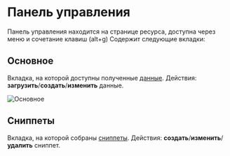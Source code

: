 # Панель управления

Панель управления находится на странице ресурса, доступна через меню и сочетание клавиш (alt+g)
Содержит следующие вкладки:

## Основное

Вкладка, на которой доступны полученные [данные][2].
Действия: **загрузить**/**создать**/**изменить** данные.

![Основное](https://file.modx.pro/files/1/e/9/1e9d05d759ccf7a3abfc7b28c4746b95.png)

## Сниппеты

Вкладка, на которой собраны [сниппеты][3].
Действия: **создать**/**изменить**/**удалить** сниппет.

[2]: /components/resourcegrabber/interface/data
[3]: /components/resourcegrabber/interface/snippets
